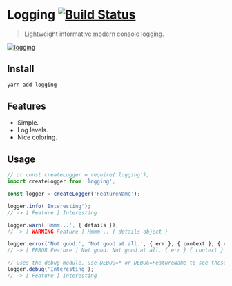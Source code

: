 # Logging  [![Build Status](https://secure.travis-ci.org/dylang/logging.svg)](https://travis-ci.org/dylang/logging)

> Lightweight informative modern console logging.

[![logging](screenshots/screenshot.png)](screenshots/screenshot.png)

## Install

```sh
yarn add logging
```

## Features
* Simple.
* Log levels.
* Nice coloring.

## Usage

```js
// or const createLogger = require('logging');  
import createLogger from 'logging';

const logger = createLogger('FeatureName');

logger.info('Interesting');
// -> [ Feature ] Interesting

logger.warn('Hmmm...', { details });
// -> [ WARNING Feature ] Hmmm... { details object }

logger.error('Not good.', 'Not good at all.', { err }, { context }, { etc });
// -> [ ERROR Feature ] Not good. Not good at all. { err } { context } ...

// uses the debug module, use DEBUG=* or DEBUG=FeatureName to see these items.
logger.debug('Interesting');
// -> [ Feature ] Interesting
```
